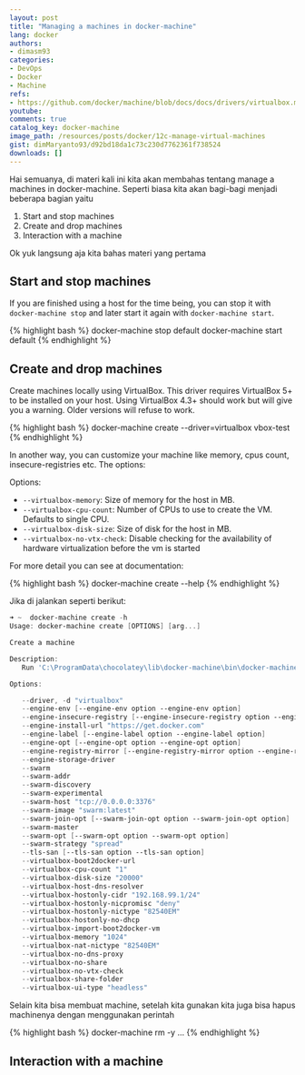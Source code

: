 ```yaml
---
layout: post
title: "Managing a machines in docker-machine"
lang: docker
authors:
- dimasm93
categories:
- DevOps
- Docker
- Machine
refs: 
- https://github.com/docker/machine/blob/docs/docs/drivers/virtualbox.md
youtube: 
comments: true
catalog_key: docker-machine
image_path: /resources/posts/docker/12c-manage-virtual-machines
gist: dimMaryanto93/d92bd18da1c73c230d7762361f738524
downloads: []
---
```


Hai semuanya, di materi kali ini kita akan membahas tentang manage a machines in docker-machine. Seperti biasa kita akan bagi-bagi menjadi beberapa bagian yaitu

1. Start and stop machines
2. Create and drop machines
3. Interaction with a machine

Ok yuk langsung aja kita bahas materi yang pertama

<!--more-->

## Start and stop machines

If you are finished using a host for the time being, you can stop it with `docker-machine stop` and later start it again with `docker-machine start`.

{% highlight bash %}
docker-machine stop default
docker-machine start default
{% endhighlight %}

## Create and drop machines

Create machines locally using VirtualBox. This driver requires VirtualBox 5+ to be installed on your host. Using VirtualBox 4.3+ should work but will give you a warning. Older versions will refuse to work.

{% highlight bash %}
docker-machine create --driver=virtualbox vbox-test
{% endhighlight %}

In another way, you can customize your machine like memory, cpus count, insecure-registries etc. The options:

Options:

-   `--virtualbox-memory`: Size of memory for the host in MB.
-   `--virtualbox-cpu-count`: Number of CPUs to use to create the VM. Defaults to single CPU.
-   `--virtualbox-disk-size`: Size of disk for the host in MB.
-   `--virtualbox-no-vtx-check`: Disable checking for the availability of hardware virtualization before the vm is started

For more detail you can see at documentation:

{% highlight bash %}
docker-machine create --help
{% endhighlight %}

Jika di jalankan seperti berikut:

```powershell
➜ ~  docker-machine create -h
Usage: docker-machine create [OPTIONS] [arg...]

Create a machine

Description:
   Run 'C:\ProgramData\chocolatey\lib\docker-machine\bin\docker-machine.exe create --driver name --help' to include the create flags for that driver in the help text.

Options:

   --driver, -d "virtualbox"                                                                         Driver to create machine with. [$MACHINE_DRIVER]
   --engine-env [--engine-env option --engine-env option]                                            Specify environment variables to set in the engine
   --engine-insecure-registry [--engine-insecure-registry option --engine-insecure-registry option]  Specify insecure registries to allow with the created engine
   --engine-install-url "https://get.docker.com"                                                     Custom URL to use for engine installation [$MACHINE_DOCKER_INSTALL_URL]
   --engine-label [--engine-label option --engine-label option]                                      Specify labels for the created engine
   --engine-opt [--engine-opt option --engine-opt option]                                            Specify arbitrary flags to include with the created engine in the form flag=value
   --engine-registry-mirror [--engine-registry-mirror option --engine-registry-mirror option]        Specify registry mirrors to use [$ENGINE_REGISTRY_MIRROR]
   --engine-storage-driver                                                                           Specify a storage driver to use with the engine
   --swarm                                                                                           Configure Machine to join a Swarm cluster
   --swarm-addr                                                                                      addr to advertise for Swarm (default: detect and use the machine IP)
   --swarm-discovery                                                                                 Discovery service to use with Swarm
   --swarm-experimental                                                                              Enable Swarm experimental features
   --swarm-host "tcp://0.0.0.0:3376"                                                                 ip/socket to listen on for Swarm master
   --swarm-image "swarm:latest"                                                                      Specify Docker image to use for Swarm [$MACHINE_SWARM_IMAGE]
   --swarm-join-opt [--swarm-join-opt option --swarm-join-opt option]                                Define arbitrary flags for Swarm join
   --swarm-master                                                                                    Configure Machine to be a Swarm master
   --swarm-opt [--swarm-opt option --swarm-opt option]                                               Define arbitrary flags for Swarm master
   --swarm-strategy "spread"                                                                         Define a default scheduling strategy for Swarm
   --tls-san [--tls-san option --tls-san option]                                                     Support extra SANs for TLS certs
   --virtualbox-boot2docker-url                                                                      The URL of the boot2docker image. Defaults to the latest available version [$VIRTUALBOX_BOOT2DOCKER_URL]
   --virtualbox-cpu-count "1"                                                                        number of CPUs for the machine (-1 to use the number of CPUs available) [$VIRTUALBOX_CPU_COUNT]
   --virtualbox-disk-size "20000"                                                                    Size of disk for host in MB [$VIRTUALBOX_DISK_SIZE]
   --virtualbox-host-dns-resolver                                                                    Use the host DNS resolver [$VIRTUALBOX_HOST_DNS_RESOLVER]
   --virtualbox-hostonly-cidr "192.168.99.1/24"                                                      Specify the Host Only CIDR [$VIRTUALBOX_HOSTONLY_CIDR]
   --virtualbox-hostonly-nicpromisc "deny"                                                           Specify the Host Only Network Adapter Promiscuous Mode [$VIRTUALBOX_HOSTONLY_NIC_PROMISC]
   --virtualbox-hostonly-nictype "82540EM"                                                           Specify the Host Only Network Adapter Type [$VIRTUALBOX_HOSTONLY_NIC_TYPE]
   --virtualbox-hostonly-no-dhcp                                                                     Disable the Host Only DHCP Server [$VIRTUALBOX_HOSTONLY_NO_DHCP]
   --virtualbox-import-boot2docker-vm                                                                The name of a Boot2Docker VM to import [$VIRTUALBOX_BOOT2DOCKER_IMPORT_VM]
   --virtualbox-memory "1024"                                                                        Size of memory for host in MB [$VIRTUALBOX_MEMORY_SIZE]
   --virtualbox-nat-nictype "82540EM"                                                                Specify the Network Adapter Type [$VIRTUALBOX_NAT_NICTYPE]
   --virtualbox-no-dns-proxy                                                                         Disable proxying all DNS requests to the host [$VIRTUALBOX_NO_DNS_PROXY]
   --virtualbox-no-share                                                                             Disable the mount of your home directory [$VIRTUALBOX_NO_SHARE]
   --virtualbox-no-vtx-check                                                                         Disable checking for the availability of hardware virtualization before the vm is started [$VIRTUALBOX_NO_VTX_CHECK]
   --virtualbox-share-folder                                                                         Mount the specified directory instead of the default home location. Format: dir:name [$VIRTUALBOX_SHARE_FOLDER]
   --virtualbox-ui-type "headless"                                                                   Specify the UI Type: (gui|sdl|headless|separate) [$VIRTUALBOX_UI_TYPE]
```

Selain kita bisa membuat machine, setelah kita gunakan kita juga bisa hapus machinenya dengan menggunakan perintah 

{% highlight bash %}
docker-machine rm -y <machine-name> ...
{% endhighlight %}

## Interaction with a machine

